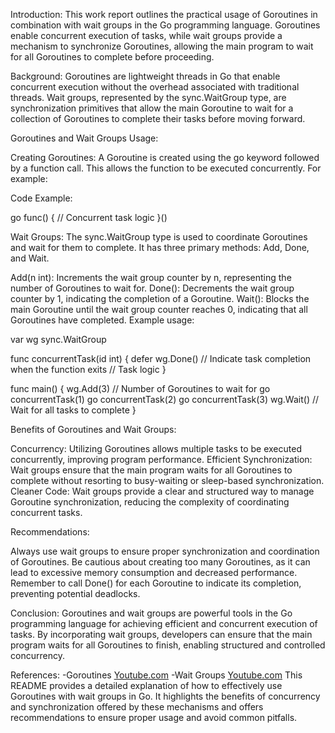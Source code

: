 Introduction:
This work report outlines the practical usage of Goroutines in combination with wait groups in the Go programming language. Goroutines enable concurrent execution of tasks, while wait groups provide a mechanism to synchronize Goroutines, allowing the main program to wait for all Goroutines to complete before proceeding.

Background:
Goroutines are lightweight threads in Go that enable concurrent execution without the overhead associated with traditional threads. Wait groups, represented by the sync.WaitGroup type, are synchronization primitives that allow the main Goroutine to wait for a collection of Goroutines to complete their tasks before moving forward.

Goroutines and Wait Groups Usage:

Creating Goroutines:
A Goroutine is created using the go keyword followed by a function call. This allows the function to be executed concurrently. For example:



Code Example:

go func() {
    // Concurrent task logic
}()



Wait Groups:
The sync.WaitGroup type is used to coordinate Goroutines and wait for them to complete. It has three primary methods: Add, Done, and Wait.

Add(n int): Increments the wait group counter by n, representing the number of Goroutines to wait for.
Done(): Decrements the wait group counter by 1, indicating the completion of a Goroutine.
Wait(): Blocks the main Goroutine until the wait group counter reaches 0, indicating that all Goroutines have completed.
Example usage:

var wg sync.WaitGroup

func concurrentTask(id int) {
    defer wg.Done() // Indicate task completion when the function exits
    // Task logic
}

func main() {
    wg.Add(3) // Number of Goroutines to wait for
    go concurrentTask(1)
    go concurrentTask(2)
    go concurrentTask(3)
    wg.Wait() // Wait for all tasks to complete
}



Benefits of Goroutines and Wait Groups:

Concurrency: Utilizing Goroutines allows multiple tasks to be executed concurrently, improving program performance.
Efficient Synchronization: Wait groups ensure that the main program waits for all Goroutines to complete without resorting to busy-waiting or sleep-based synchronization.
Cleaner Code: Wait groups provide a clear and structured way to manage Goroutine synchronization, reducing the complexity of coordinating concurrent tasks.


Recommendations:

Always use wait groups to ensure proper synchronization and coordination of Goroutines.
Be cautious about creating too many Goroutines, as it can lead to excessive memory consumption and decreased performance.
Remember to call Done() for each Goroutine to indicate its completion, preventing potential deadlocks.


Conclusion:
Goroutines and wait groups are powerful tools in the Go programming language for achieving efficient and concurrent execution of tasks. By incorporating wait groups, developers can ensure that the main program waits for all Goroutines to finish, enabling structured and controlled concurrency.

References:
-Goroutines [Youtube.com](https://www.youtube.com/watch?v=V-0ifUKCkBI)
-Wait Groups [Youtube.com](https://www.youtube.com/watch?v=FiTbXvc08wE&t=32s)
This README provides a detailed explanation of how to effectively use Goroutines with wait groups in Go. It highlights the benefits of concurrency and synchronization offered by these mechanisms and offers recommendations to ensure proper usage and avoid common pitfalls.